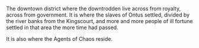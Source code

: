 The downtown district where the downtrodden live across from royalty, across from government. It is where the slaves of Ontus settled, divided by the river banks from the Kingscourt, and more and more people of ill fortune settled in that area the more time had passed. 

It is also where the Agents of Chaos reside.